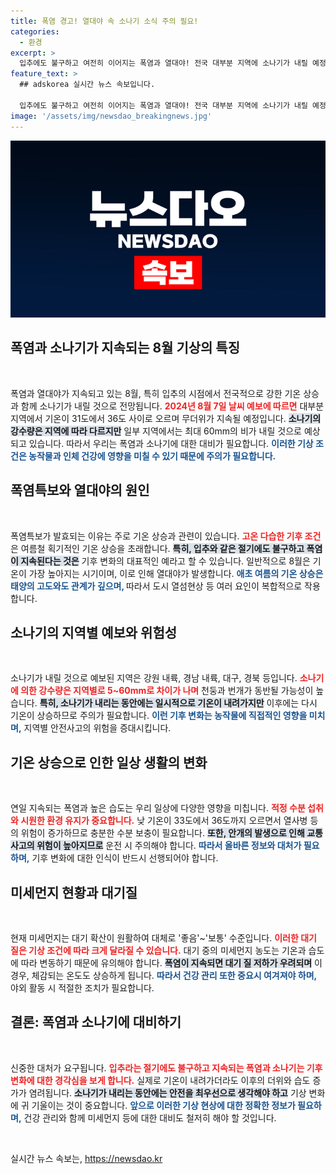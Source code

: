 ```yaml
---
title: 폭염 경고! 열대야 속 소나기 소식 주의 필요!
categories:
  - 환경
excerpt: >
  입추에도 불구하고 여전히 이어지는 폭염과 열대야! 전국 대부분 지역에 소나기가 내릴 예정이며, 기온은 최고 36도까지 오릅니다. 잠시 시원한 소나기가 반가운 이들과 안전에 유의해야 할 날입니다.
feature_text: >
  ## adskorea 실시간 뉴스 속보입니다.

  입추에도 불구하고 여전히 이어지는 폭염과 열대야! 전국 대부분 지역에 소나기가 내릴 예정이며, 기온은 최고 36도까지 오릅니다. 잠시 시원한 소나기가 반가운 이들과 안전에 유의해야 할 날입니다.
image: '/assets/img/newsdao_breakingnews.jpg'
---
```


<p><img src="/assets/img/newsdao_breakingnews.jpg" alt="adskorea 속보" /></p>

<h2 data-ke-size="size26">폭염과 소나기가 지속되는 8월 기상의 특징</h2>

<p data-ke-size="size16">&nbsp;</p>

<p>폭염과 열대야가 지속되고 있는 8월, 특히 입추의 시점에서 전국적으로 강한 기온 상승과 함께 소나기가 내릴 것으로 전망됩니다. <b><span style="color: #ee2323;">2024년 8월 7일 날씨 예보에 따르면</span></b> 대부분 지역에서 기온이 31도에서 36도 사이로 오르며 무더위가 지속될 예정입니다. <b><span style="background-color: #21538527;">소나기의 강수량은 지역에 따라 다르지만</span></b> 일부 지역에서는 최대 60mm의 비가 내릴 것으로 예상되고 있습니다. 따라서 우리는 폭염과 소나기에 대한 대비가 필요합니다. <b><span style="color: #1a5490;">이러한 기상 조건은 농작물과 인체 건강에 영향을 미칠 수 있기 때문에 주의가 필요합니다.</span></b></p>

<h2 data-ke-size="size26">폭염특보와 열대야의 원인</h2>

<p data-ke-size="size16">&nbsp;</p>

<p>폭염특보가 발효되는 이유는 주로 기온 상승과 관련이 있습니다. <b><span style="color: #ee2323;">고온 다습한 기후 조건</span></b>은 여름철 획기적인 기온 상승을 초래합니다. <b><span style="background-color: #21538527;">특히, 입추와 같은 절기에도 불구하고 폭염이 지속된다는 것은</span></b> 기후 변화의 대표적인 예라고 할 수 있습니다. 일반적으로 8월은 기온이 가장 높아지는 시기이며, 이로 인해 열대야가 발생합니다. <b><span style="color: #1a5490;">애초 여름의 기온 상승은 태양의 고도와도 관계가 깊으며, </span></b>따라서 도시 열섬현상 등 여러 요인이 복합적으로 작용합니다.</p>

<h2 data-ke-size="size26">소나기의 지역별 예보와 위험성</h2>

<p data-ke-size="size16">&nbsp;</p>

<p>소나기가 내릴 것으로 예보된 지역은 강원 내륙, 경남 내륙, 대구, 경북 등입니다. <b><span style="color: #ee2323;">소나기에 의한 강수량은 지역별로 5~60mm로 차이가 나며</span></b> 천둥과 번개가 동반될 가능성이 높습니다. <b><span style="background-color: #21538527;">특히, 소나기가 내리는 동안에는 일시적으로 기온이 내려가지만</span></b> 이후에는 다시 기온이 상승하므로 주의가 필요합니다. <b><span style="color: #1a5490;">이런 기후 변화는 농작물에 직접적인 영향을 미치며,</span></b> 지역별 안전사고의 위험을 증대시킵니다.</p>

<h2 data-ke-size="size26">기온 상승으로 인한 일상 생활의 변화</h2>

<p data-ke-size="size16">&nbsp;</p>

<p>연일 지속되는 폭염과 높은 습도는 우리 일상에 다양한 영향을 미칩니다. <b><span style="color: #ee2323;">적정 수분 섭취와 시원한 환경 유지가 중요합니다.</span></b> 낮 기온이 33도에서 36도까지 오르면서 열사병 등의 위험이 증가하므로 충분한 수분 보충이 필요합니다. <b><span style="background-color: #21538527;">또한, 안개의 발생으로 인해 교통사고의 위험이 높아지므로</span></b> 운전 시 주의해야 합니다. <b><span style="color: #1a5490;">따라서 올바른 정보와 대처가 필요하며,</span></b> 기후 변화에 대한 인식이 반드시 선행되어야 합니다.</p>

<h2 data-ke-size="size26">미세먼지 현황과 대기질</h2>

<p data-ke-size="size16">&nbsp;</p>

<p>현재 미세먼지는 대기 확산이 원활하여 대체로 '좋음'~'보통' 수준입니다. <b><span style="color: #ee2323;">이러한 대기 질은 기상 조건에 따라 크게 달라질 수 있습니다.</span></b> 대기 중의 미세먼지 농도는 기온과 습도에 따라 변동하기 때문에 유의해야 합니다. <b><span style="background-color: #21538527;">폭염이 지속되면 대기 질 저하가 우려되며</span></b> 이 경우, 체감되는 온도도 상승하게 됩니다. <b><span style="color: #1a5490;">따라서 건강 관리 또한 중요시 여겨져야 하며, </span></b>야외 활동 시 적절한 조치가 필요합니다.</p>

<h2 data-ke-size="size26">결론: 폭염과 소나기에 대비하기</h2>

<p data-ke-size="size16">&nbsp;</p>

<p>신중한 대처가 요구됩니다. <b><span style="color: #ee2323;">입추라는 절기에도 불구하고 지속되는 폭염과 소나기는 기후 변화에 대한 경각심을 보게 합니다.</span></b> 실제로 기온이 내려가더라도 이후의 더위와 습도 증가가 염려됩니다. <b><span style="background-color: #21538527;">소나기가 내리는 동안에는 안전을 최우선으로 생각해야 하고</span></b> 기상 변화에 귀 기울이는 것이 중요합니다. <b><span style="color: #1a5490;">앞으로 이러한 기상 현상에 대한 정확한 정보가 필요하며,</span></b> 건강 관리와 함께 미세먼지 등에 대한 대비도 철저히 해야 할 것입니다. </p>

<p data-ke-size="size16">&nbsp;</p>
실시간 뉴스 속보는, <a href="https://newsdao.kr" rel="dofollow">https://newsdao.kr</a>


